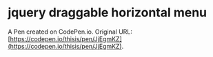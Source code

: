 # jquery draggable horizontal menu

A Pen created on CodePen.io. Original URL: [https://codepen.io/thisis/pen/JjEgmKZ](https://codepen.io/thisis/pen/JjEgmKZ).


